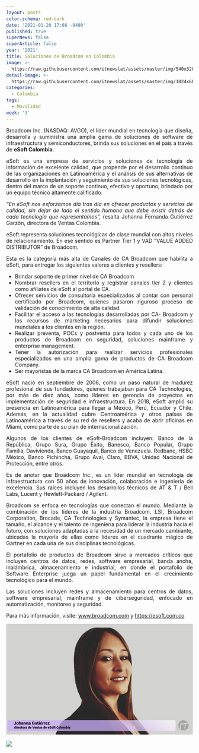 ```yaml
---
layout: posts
color-schema: red-dark
date: '2021-01-20 17:08 -0400'
published: true
superNews: false
superArticle: false
year: '2021'
title: Soluciones de Broadcom en Colombia
image: >-
  https://raw.githubusercontent.com/itnewslat/assets/master/img/540x320/Johanna-Gutierrez-p.jpg
detail-image: >-
  https://raw.githubusercontent.com/itnewslat/assets/master/img/1024x680/Johanna-Gutierrez-g.jpg
categories:
  - Colombia
tags:
  - Movilidad
week: '3'
---
```

<p style="text-align: justify;">Broadcom Inc. (NASDAQ: AVGO), el líder mundial en tecnología que diseña, desarrolla y suministra una amplia gama de soluciones de software de infraestructura y semiconductores, brinda sus soluciones en el país a través de <strong>eSoft Colombia</strong>.</p>
<p style="text-align: justify;">eSoft es una empresa de servicios y soluciones de tecnología de información de excelente calidad, que propende por el desarrollo continuo de las organizaciones en Latinoamérica y el análisis de sus alternativas de desarrollo en la implantación y seguimiento de sus soluciones tecnológicas, dentro del marco de un soporte continuo, efectivo y oportuno, brindado por un equipo técnico altamente calificado.</p>
<p style="text-align: justify;"><em>“En eSoft nos esforzamos día tras día en ofrecer productos y servicios de calidad, sin dejar de lado el sentido humano que debe existir detrás de cada tecnología que representamos”,</em> resalta Johanna Fernanda Gutiérrez Garzón, directora de Ventas Colombia.</p>
<p style="text-align: justify;">eSoft representa soluciones tecnológicas de clase mundial con altos niveles de relacionamiento. En ese sentido es Partner Tier 1 y VAD “VALUE ADDED DISTRIBUTOR” de Broadcom.</p>
<p style="text-align: justify;">Esta es la categoría más alta de Canales de CA Broadcom que habilita a eSoft, para entregar los siguientes valores a clientes y resellers:</p>

<ul style="list-style-type: disc; text-align: justify;">
	<li>Brindar soporte de primer nivel de CA Broadcom</li>
	<li> Nombrar resellers en el territorio y registrar canales tier 2 y clientes como afiliates de eSoft al portal de CA.</li>
	<li>Ofrecer servicios de consultoría especializados al contar con personal certificado por Broadcom, quienes pasaron riguroso proceso de validación de conocimiento de alta calidad.</li>
	<li>Facilitar el acceso a las tecnologías desarrolladas por CA- Broadcom y los recursos de marketing necesarios para difundir soluciones mundiales a los clientes en la región.</li>
	<li>Realizar preventa, POCs y postventa para todos y cada uno de los productos de Broadcom en seguridad, soluciones mainframe y enterprise management.</li>
	<li>Tener la autorización para realizar servicios profesionales especializados en una amplia gama de productos de CA Broadcom Company.</li>
	<li>Ser mayoristas de la marca CA Broadcom en América Latina.</li>
</ul>
<p style="text-align: justify;">eSoft nació en septiembre de 2006, como un paso natural de madurez profesional de sus fundadores, quienes trabajaban para CA Technologies, por más de diez años, como líderes en gerencia de proyectos en implementación de seguridad e infraestructura. En 2018, eSoft amplió su presencia en Latinoamérica para llegar a México, Perú, Ecuador y Chile. Además, en la actualidad cubre Centroamérica y otros países de Latinoamérica a través de su red de resellers y acaba de abrir oficinas en Miami, como parte de su plan de internacionalización.</p>
<p style="text-align: justify;">Algunos de los clientes de eSoft-Broadcom incluyen: Banco de la República, Grupo Sura, Grupo Éxito, Banesco, Banco Popular, Grupo Familia, Davivienda, Banco Guayaquil, Banco de Venezuela. Redbanc, HSBC México, Banco Pichincha, Grupo Aval, Claro, BBVA, Unidad Nacional de Protección, entre otros.</p>
<p style="text-align: justify;">Es de anotar que Broadcom Inc., es un líder mundial en tecnología de infraestructura con 50 años de innovación, colaboración e ingeniería de excelencia. Sus raíces incluyen los desarrollos técnicos de AT &amp; T / Bell Labs, Lucent y Hewlett-Packard / Agilent.</p>
<p style="text-align: justify;">Broadcom se enfoca en tecnologías que conectan el mundo. Mediante la combinación de los líderes de la industria Broadcom, LSI, Broadcom Corporation, Brocade, CA Technologies y Symantec, la empresa tiene el tamaño, el alcance y el talento de ingeniería para liderar la industria hacia el futuro, con soluciones adaptadas a la necesidad de un mercado cambiante, ubicadas la mayoría de ellas como líderes en el cuadrante mágico de Gartner en cada una de sus disciplinas tecnológicas.</p>
<p style="text-align: justify;">El portafolio de productos de Broadcom sirve a mercados críticos que incluyen centros de datos, redes, software empresarial, banda ancha, inalámbrica, almacenamiento e industrial, en donde el portafolio de Software Enterprise juega un papel fundamental en el crecimiento tecnológico para el mundo.</p>
<p style="text-align: justify;">Las soluciones incluyen redes y almacenamiento para centros de datos, software empresarial, mainframe y de ciberseguridad, enfocado en automatización, monitoreo y seguridad.</p>
<p style="text-align: justify;">Para más información, visite: <a href="http://www.broadcom.com">www.broadcom.com</a> y <a href="https://esoft.com.co">https://esoft.com.co</a></p>

![](https://raw.githubusercontent.com/itnewslat/assets/master/img/540x320/Johanna-Gutierrez-p.jpg)

<img src="https://tracker.metricool.com/c3po.jpg?hash=56f88a41e39ab42c063cc51676587a04"/>